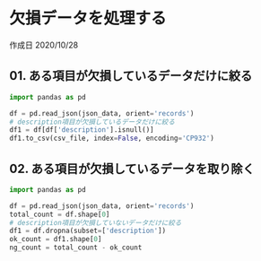 # 欠損データを処理する

作成日 2020/10/28

## 01. ある項目が欠損しているデータだけに絞る

```python
import pandas as pd

df = pd.read_json(json_data, orient='records')
# description項目が欠損しているデータだけに絞る
df1 = df[df['description'].isnull()]
df1.to_csv(csv_file, index=False, encoding='CP932')
```

## 02. ある項目が欠損しているデータを取り除く

```python
import pandas as pd

df = pd.read_json(json_data, orient='records')
total_count = df.shape[0]
# description項目が欠損していないデータだけに絞る
df1 = df.dropna(subset=['description'])
ok_count = df1.shape[0]
ng_count = total_count - ok_count
```

